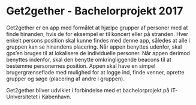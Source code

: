 # Get2gether - Bachelorprojekt 2017


Get2gether er en app med formålet at hjælpe grupper af personer med at finde hinanden,
hvis de for eksempel er til koncert eller på stranden.
Hver enkelt persons position skal kunne findes med denne app,
således at alle i gruppen kan se hinandens placering.
Når appen benyttes udenfor, skal gps’en bruges til at lokalisere de individuelle personer.
Når appen derimod benyttes indenfor, skal den benytte omkringliggende beacons til at bestemme personernes position.
Appen skal have en simpel brugergrænseflade med mulighed for at
logge ind, finde venner, oprette grupper og søge (placering af andre i gruppen). 



Get2gether bliver udviklet i forbindelse med et bachelorprojekt på IT-Universitetet i København.
